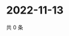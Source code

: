 # 2022-11-13

共 0 条

<!-- BEGIN WEIBO -->
<!-- 最后更新时间 Sun Nov 13 2022 17:01:09 GMT+0800 (China Standard Time) -->

<!-- END WEIBO -->
